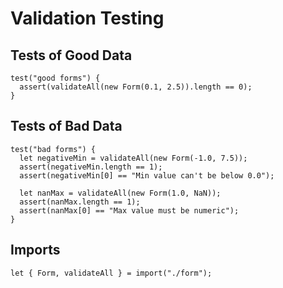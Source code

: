 # Validation Testing

## Tests of Good Data

    test("good forms") {
      assert(validateAll(new Form(0.1, 2.5)).length == 0);
    }

## Tests of Bad Data

    test("bad forms") {
      let negativeMin = validateAll(new Form(-1.0, 7.5));
      assert(negativeMin.length == 1);
      assert(negativeMin[0] == "Min value can't be below 0.0");

      let nanMax = validateAll(new Form(1.0, NaN));
      assert(nanMax.length == 1);
      assert(nanMax[0] == "Max value must be numeric");
    }

## Imports

    let { Form, validateAll } = import("./form");
